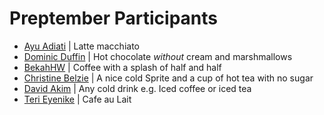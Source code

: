 <!-- Add yourself to this file with your name, link to your GitHub profile, and your favorite coffee (or any other drink that you like!) -->

<!-- Please don't type or change anything above here. Work on your changes below. -->

# Preptember Participants

- [Ayu Adiati](https://github.com/adiati98) | Latte macchiato
- [Dominic Duffin](https://github.com/dominicduffin1) | Hot chocolate _without_ cream and marshmallows
- [BekahHW](https://github.com/bekahhw) | Coffee with a splash of half and half
- [Christine Belzie](https://github.com/CBID2) | A nice cold Sprite and a cup of hot tea with no sugar
- [David Akim](https://github.com/david-001) | Any cold drink e.g. Iced coffee or iced tea
- [Teri Eyenike](https://github.com/terieyenike) | Cafe au Lait
